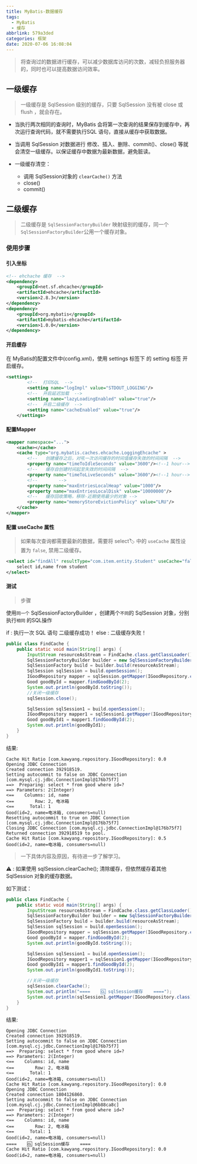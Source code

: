 ```yaml
---
title: MyBatis-数据缓存
tags:
  - MyBatis
  - 缓存
abbrlink: 579a3ded
categories: 框架
date: 2020-07-06 16:08:04
---
```


> 将查询过的数据进行缓存，可以减少数据库访问的次数，减轻负担服务器的，同时也可以提高数据访问效率。

<!-- more -->

## 一级缓存

> 一级缓存是 SqlSession 级别的缓存，只要 SqlSession 没有被 close 或 flush ，就会存在。

- 当执行两次相同的查询时，MyBatis 会将第一次查询的结果保存到缓存中，再次运行查询代码，就不需要执行SQL 语句，直接从缓存中获取数据。

- 当调用 SqlSession 对数据进行 修改、插入、删除、commit()、close() 等就会清空一级缓存。以保证缓存中数据为最新数据，避免脏读。
- 一级缓存清空：
	- 调用 SqlSession对象的 `clearCache()` 方法
	- close()
	- commit()

## 二级缓存

> 二级缓存是 `SqlSessionFactoryBuilder` 映射级别的缓存，同一个 `SqlSessionFactoryBuilder`公用一个缓存对象。

### 使用步骤

#### 引入坐标

```xml
<!-- ehchache 缓存  -->
<dependency>
    <groupId>net.sf.ehcache</groupId>
    <artifactId>ehcache</artifactId>
    <version>2.8.3</version>
</dependency>
<dependency>
    <groupId>org.mybatis</groupId>
    <artifactId>mybatis-ehcache</artifactId>
    <version>1.0.0</version>
</dependency>
```

#### 开启缓存

在 MyBatis的配置文件中(config.xml)，使用 settings 标签下 的 setting 标签 开启缓存。

```xml
<settings>
        <!--  打印SQL  -->
        <setting name="logImpl" value="STDOUT_LOGGING"/>
        <!--  开启延迟加载  -->
        <setting name="lazyLoadingEnabled" value="true"/>
        <!--  开启二级缓存  -->
        <setting name="cacheEnabled" value="true"/>
    </settings>
```

#### 配置Mapper

```xml
<mapper namespace="...">
	<cache></cache>
	<cache type="org.mybatis.caches.ehcache.LoggingEhcache" >
		<!--   创建缓存之后，对吼一次访问缓存的时间值缓存失效的时间间隔  -->
	    <property name="timeToIdleSeconds" value="3600"/><!--1 hour-->
		<!--   缓存自创建时间起至失效的时间间隔  -->
	    <property name="timeToLiveSeconds" value="3600"/><!--1 hour-->
		<!--        -->
	    <property name="maxEntriesLocalHeap" value="1000"/>
	    <property name="maxEntriesLocalDisk" value="10000000"/>
		<!--   缓存回收策略，移除-近期使用最少的对象 -->
	    <property name="memoryStoreEvictionPolicy" value="LRU"/>
	</cache>
</mapper>
```


#### 配置 useCache 属性

> 如果每次查询都需要最新的数据，需要将 select🏷️ 中的 `useCache` 属性设置为 `false`, 禁用二级缓存。

```xml
<select id="findAll" resultType="com.item.entity.Student" useCache="false">
    select id,name from student 
</select>
```

#### 测试

> 步骤

使用`同一个`  SqlSessionFactoryBuilder ，创建两个`不同`的 SqlSession 对象，分别执行`相同` 的SQL操作

if : 执行一次 SQL 语句
	二级缓存成功！
else :
	二级缓存失败！

```java
public class FindCache {
    public static void main(String[] args) {
        InputStream resourceAsStream = FindCache.class.getClassLoader().getResourceAsStream("config.xml");
        SqlSessionFactoryBuilder builder = new SqlSessionFactoryBuilder();
        SqlSessionFactory build = builder.build(resourceAsStream);
        SqlSession sqlSession = build.openSession();
        IGoodRepository mapper = sqlSession.getMapper(IGoodRepository.class);
        Good goodById = mapper.findGoodById(2);
        System.out.println(goodById.toString());
        //关闭一级缓存
        sqlSession.close();

        SqlSession sqlSession1 = build.openSession();
        IGoodRepository mapper1 = sqlSession1.getMapper(IGoodRepository.class);
        Good goodById1 = mapper1.findGoodById(2);
        System.out.println(goodById1);
    }
}
```

结果:

```shell
Cache Hit Ratio [com.kawyang.repository.IGoodRepository]: 0.0
Opening JDBC Connection
Created connection 392918519.
Setting autocommit to false on JDBC Connection [com.mysql.cj.jdbc.ConnectionImpl@176b75f7]
==>  Preparing: select * from good where id=?
==> Parameters: 2(Integer)
<==    Columns: id, name
<==        Row: 2, 电冰箱
<==      Total: 1
Good(id=2, name=电冰箱, consumers=null)
Resetting autocommit to true on JDBC Connection [com.mysql.cj.jdbc.ConnectionImpl@176b75f7]
Closing JDBC Connection [com.mysql.cj.jdbc.ConnectionImpl@176b75f7]
Returned connection 392918519 to pool.
Cache Hit Ratio [com.kawyang.repository.IGoodRepository]: 0.5
Good(id=2, name=电冰箱, consumers=null)
```

> 一下具体内容及原因，有待进一步了解学习。

⚠️ : 如果使用 sqlSession.clearCache(); 清除缓存，但依然缓存着其他 SqlSession 对象的缓存数据。

如下测试：

```java
public class FindCache {
    public static void main(String[] args) {
        InputStream resourceAsStream = FindCache.class.getClassLoader().getResourceAsStream("config.xml");
        SqlSessionFactoryBuilder builder = new SqlSessionFactoryBuilder();
        SqlSessionFactory build = builder.build(resourceAsStream);
        SqlSession sqlSession = build.openSession();
        IGoodRepository mapper = sqlSession.getMapper(IGoodRepository.class);
        Good goodById = mapper.findGoodById(2);
        System.out.println(goodById.toString());

        SqlSession sqlSession1 = build.openSession();
        IGoodRepository mapper1 = sqlSession1.getMapper(IGoodRepository.class);
        Good goodById1 = mapper1.findGoodById(2);
        System.out.println(goodById1.toString());

        //关闭一级缓存
        sqlSession.clearCache();
        System.out.println("====    🆑 sqlSession缓存    ====");
        System.out.println(sqlSession1.getMapper(IGoodRepository.class).findGoodById(2));
    }
}
```

结果:

```
Opening JDBC Connection
Created connection 392918519.
Setting autocommit to false on JDBC Connection [com.mysql.cj.jdbc.ConnectionImpl@176b75f7]
==>  Preparing: select * from good where id=?
==> Parameters: 2(Integer)
<==    Columns: id, name
<==        Row: 2, 电冰箱
<==      Total: 1
Good(id=2, name=电冰箱, consumers=null)
Cache Hit Ratio [com.kawyang.repository.IGoodRepository]: 0.0
Opening JDBC Connection
Created connection 1804126860.
Setting autocommit to false on JDBC Connection [com.mysql.cj.jdbc.ConnectionImpl@6b88ca8c]
==>  Preparing: select * from good where id=?
==> Parameters: 2(Integer)
<==    Columns: id, name
<==        Row: 2, 电冰箱
<==      Total: 1
Good(id=2, name=电冰箱, consumers=null)
====    🆑 sqlSession缓存    ====
Cache Hit Ratio [com.kawyang.repository.IGoodRepository]: 0.0
Good(id=2, name=电冰箱, consumers=null)
```

